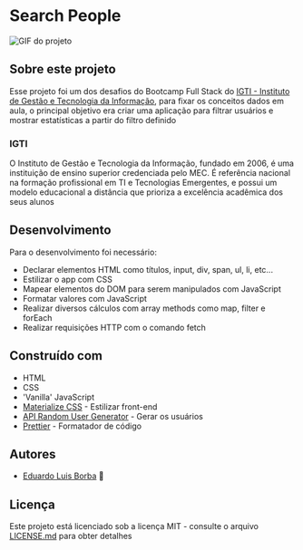 # Search People

![GIF do projeto](https://github.com/DuhBorba/Search-People/blob/master/demo.gif)

## Sobre este projeto
Esse projeto foi um dos desafios do Bootcamp Full Stack do [IGTI - Instituto de Gestão e Tecnologia da Informação](https://www.igti.com.br/), 
para fixar os conceitos dados em aula, o principal objetivo era criar uma aplicação para filtrar usuários e mostrar estatísticas 
a partir do filtro definido

### IGTI
O Instituto de Gestão e Tecnologia da Informação, fundado em 2006, é uma instituição de ensino superior credenciada pelo MEC. 
É referência nacional na formação profissional em TI e Tecnologias Emergentes, e possui um modelo educacional a distância que prioriza a excelência acadêmica dos seus alunos

## Desenvolvimento

Para o desenvolvimento foi necessário:
* Declarar elementos HTML como títulos, input, div, span, ul, li, etc...
* Estilizar o app com CSS
* Mapear elementos do DOM para serem manipulados com JavaScript
* Formatar valores com JavaScript
* Realizar diversos cálculos com array methods como map, filter e forEach
* Realizar requisições HTTP com o comando fetch

## Construído com

* HTML
* CSS
* 'Vanilla' JavaScript
* [Materialize CSS](https://materializecss.com/) - Estilizar front-end
* [API Random User Generator](https://randomuser.me/) - Gerar os usuários
* [Prettier](https://prettier.io/) - Formatador de código

## Autores

* [Eduardo Luis Borba](https://github.com/DuhBorba) :rocket:

## Licença

Este projeto está licenciado sob a licença MIT - consulte o arquivo [LICENSE.md](LICENSE.md) para obter detalhes
